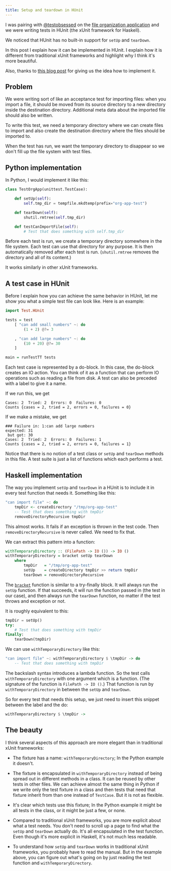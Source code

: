 ```yaml
---
title: Setup and teardown in HUnit
---
```

I was pairing with [\@testobsessed](http://twitter.com/testobsessed) on
the [file organization
application](/writing/reflections-on-programming/2012-01-11-application-development-series-intro/index.html)
and we were writing tests in HUnit (the xUnit framework for Haskell).

We noticed that HUnit has no built-in support for `setUp` and
`tearDown`.

In this post I explain how it can be implemented in HUnit. I explain how
it is different from traditional xUnit frameworks and highlight why I
think it's more beautiful.

Also, thanks to [this blog
post](http://jasani.org/2007/12/05/unit-testing-with-hunit-in-haskell/)
for giving us the idea how to implement it.

Problem
-------

We were writing sort of like an acceptance test for importing files:
when you import a file, it should be moved from its source directory to
a new directory inside the destination directory. Additional meta data
about the imported file should also be written.

To write this test, we need a temporary directory where we can create
files to import and also create the destination directory where the
files should be imported to.

When the test has run, we want the temporary directory to disappear so
we don't fill up the file system with test files.

Python implementation
---------------------

In Python, I would implement it like this:

```python
class TestOrgApp(unittest.TestCase):

    def setUp(self):
        self.tmp_dir = tempfile.mkdtemp(prefix="org-app-test")

    def tearDown(self):
        shutil.rmtree(self.tmp_dir)

    def testCanImportFile(self):
        # Test that does something with self.tmp_dir
```

Before each test is run, we create a temporary directory somewhere in
the file system. Each test can use that directory for any purpose. It is
then automatically removed after each test is run. (`shutil.rmtree`
removes the directory and all of its content.)

It works similarly in other xUnit frameworks.

A test case in HUnit
--------------------

Before I explain how you can achieve the same behavior in HUnit, let me
show you what a simple test file can look like. Here is an example:

```haskell
import Test.HUnit

tests = test
    [ "can add small numbers" ~: do
        (1 + 2) @?= 3

    , "can add large numbers" ~: do
        (10 + 20) @?= 30
    ]

main = runTestTT tests
```

Each test case is represented by a do-block. In this case, the do-block
creates an IO action. You can think of it as a function that can perform
IO operations such as reading a file from disk. A test can also be
preceded with a label to give it a name.

If we run this, we get

    Cases: 2  Tried: 2  Errors: 0  Failures: 0
    Counts {cases = 2, tried = 2, errors = 0, failures = 0}

If we make a mistake, we get

    ### Failure in: 1:can add large numbers
    expected: 31
     but got: 30
    Cases: 2  Tried: 2  Errors: 0  Failures: 1
    Counts {cases = 2, tried = 2, errors = 0, failures = 1}

Notice that there is no notion of a test class or `setUp` and `tearDown`
methods in this file. A test suite is just a list of functions which
each performs a test.

Haskell implementation
----------------------

The way you implement `setUp` and `tearDown` in a HUnit is to include it
in every test function that needs it. Something like this:

```haskell
"can import file" ~: do
    tmpDir <- createDirectory "/tmp/org-app-test"
    -- Test that does something with tmpDir
    removeDirectoryRecursive tmpDir
```

This almost works. It fails if an exception is thrown in the test code.
Then `removeDirectoryRecursive` is never called. We need to fix that.

We can extract this pattern into a function:

```haskell
withTemporaryDirectory :: (FilePath -> IO ()) -> IO ()
withTemporaryDirectory = bracket setUp tearDown
    where
        tmpDir   = "/tmp/org-app-test"
        setUp    = createDirectory tmpDir >> return tmpDir
        tearDown = removeDirectoryRecursive
```

The
[`bracket`](http://hackage.haskell.org/packages/archive/base/latest/doc/html/Control-Exception-Base.html#v:bracket)
function is similar to a try-finally block. It will always run the
`setUp` function. If that succeeds, it will run the function passed in
(the test in our case), and then always run the `tearDown` function, no
matter if the test throws and exception or not.

It is roughly equivalent to this:

```python
tmpDir = setUp()
try:
    # Test that does something with tmpDir
finally:
    tearDown(tmpDir)
```

We can use `withTemporaryDirectory` like this:

```haskell
"can import file" ~: withTemporaryDirectory $ \tmpDir -> do
    -- Test that does something with tmpDir
```

The backslash syntax introduces a lambda function. So the test calls
`withTemporaryDirectory` with one argument which is a function. (The
signature of the function is `FilePath -> IO ()`.) That function is run
by `withTemporaryDirectory` in between the `setUp` and `tearDown`.

So for every test that needs this setup, we just need to insert this
snippet between the label and the do:

```haskell
withTemporaryDirectory $ \tmpDir ->
```

The beauty
----------

I think several aspects of this approach are more elegant than in
traditional xUnit frameworks:

-   The fixture has a name: `withTemporaryDirectory`; In the Python
    example it doesn't.

-   The fixture is encapsulated in `withTemporaryDirectory` instead of
    being spread out in different methods in a class. It can be reused
    by other tests in other files. We can achieve almost the same thing
    in Python if we write only the test fixture in a class and then
    tests that need that fixture inherit from than one instead of
    `TestCase`. But it is not as flexible.

-   It's clear which tests use this fixture; In the Python example it
    might be all tests in the class, or it might be just a few, or none.

-   Compared to traditional xUnit frameworks, you are more explicit
    about what a test needs. You don't need to scroll up a page to find
    what the `setUp` and `tearDown` actually do. It's all encapsulated
    in the test function. Even though it's more explicit in Haskell,
    it's not much less readable.

-   To understand how `setUp` and `tearDown` works in traditional xUnit
    frameworks, you probably have to read the manual. But in the example
    above, you can figure out what's going on by just reading the test
    function and `withTemporaryDirectory`.
